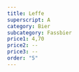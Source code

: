```yaml
---
title: Leffe
superscript: A
category: Bier
subcategory: Fassbier
price1: 4,70
price2: --
price3: --
order: "5"
---
```

